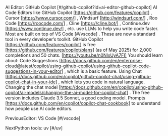 AI Editor: GitHub Copilot [#/github-copilot?id=ai-editor-github-copilot] AI Code Editors like GitHub Copilot [https://github.com/features/copilot] , Cursor [https://www.cursor.com/] , Windsurf [http://windsurf.com/] , Roo Code [https://roocode.com/] , Cline [https://cline.bot/] , Continue.dev [https://www.continue.dev/] , etc. use LLMs to help you write code faster. Most are built on top of VS Code [#/vscode] . These are now a standard tool in every developer’s toolkit. GitHub Copilot [https://github.com/features/copilot] is free [https://github.com/features/copilot/plans] (as of May 2025) for 2,000 completions and 50 chats. [https://youtu.be/n0NlxUyA7FI] You should learn about: Code Suggestions [https://docs.github.com/en/enterprise-cloud@latest/copilot/using-github-copilot/using-github-copilot-code-suggestions-in-your-editor] , which is a basic feature. Using Chat [https://docs.github.com/en/copilot/github-copilot-chat/using-github-copilot-chat-in-your-ide] , which lets you code in natural language. Changing the chat model [https://docs.github.com/en/copilot/using-github-copilot/ai-models/changing-the-ai-model-for-copilot-chat] . The free version includes Claude 3.5 Sonnet, a good coding model. Prompts [https://docs.github.com/en/copilot/copilot-chat-cookbook] to understand how people use AI code editors.

PreviousEditor: VS Code [#/vscode]

NextPython tools: uv [#/uv]